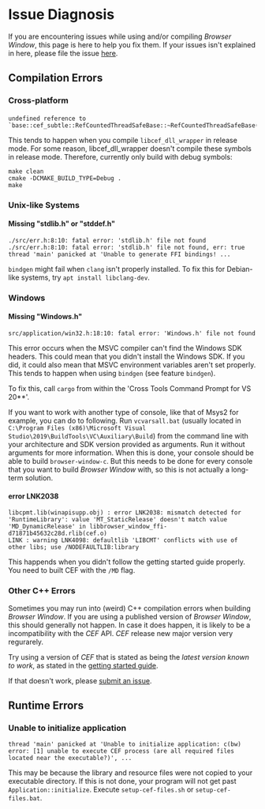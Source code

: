 # Issue Diagnosis

If you are encountering issues while using and/or compiling _Browser Window_, this page is here to help you fix them.
If your issues isn't explained in here, please file the issue [here](https://github.com/bamilab/browser-window/issues).

## Compilation Errors

### Cross-platform

####

```rustc
undefined reference to `base::cef_subtle::RefCountedThreadSafeBase::~RefCountedThreadSafeBase()'
```

This tends to happen when you compile `libcef_dll_wrapper` in release mode.
For some reason, libcef_dll_wrapper doesn't compile these symbols in release
mode. Therefore, currently only build with debug symbols:

```
make clean
cmake -DCMAKE_BUILD_TYPE=Debug .
make
```

### Unix-like Systems

#### Missing "stdlib.h" or "stddef.h"

```rustc
./src/err.h:8:10: fatal error: 'stdlib.h' file not found
./src/err.h:8:10: fatal error: 'stdlib.h' file not found, err: true
thread 'main' panicked at 'Unable to generate FFI bindings! ...
```

`bindgen` might fail when `clang` isn't properly installed.
To fix this for Debian-like systems, try `apt install libclang-dev`.

### Windows

#### Missing "Windows.h"

```rustc
src/application/win32.h:18:10: fatal error: 'Windows.h' file not found
```

This error occurs when the MSVC compiler can't find the Windows SDK headers.
This could mean that you didn't install the Windows SDK.
If you did, it could also mean that MSVC environment variables aren't set properly.
This tends to happen when using `bindgen` (see feature `bindgen`).

To fix this, call `cargo` from within the 'Cross Tools Command Prompt for VS 20**'.

If you want to work with another type of console, like that of Msys2 for example, you can do to following.
Run `vcvarsall.bat` (usually located in `C:\Program Files (x86)\Microsoft Visual Studio\2019\BuildTools\VC\Auxiliary\Build`) from the command line with your architecture and SDK version provided as arguments. Run it without arguments for more information.
When this is done, your console should be able to build `browser-window-c`.
But this needs to be done for every console that you want to build _Browser Window_ with, so this is not actually a long-term solution.

#### error LNK2038

```rustc
libcpmt.lib(winapisupp.obj) : error LNK2038: mismatch detected for 'RuntimeLibrary': value 'MT_StaticRelease' doesn't match value 'MD_DynamicRelease' in libbrowser_window_ffi-d71871b45632c28d.rlib(cef.o)
LINK : warning LNK4098: defaultlib 'LIBCMT' conflicts with use of other libs; use /NODEFAULTLIB:library
```

This happends when you didn't follow the getting started guide properly.
You need to built CEF with the `/MD` flag.

### Other C++ Errors

Sometimes you may run into (weird) C++ compilation errors when building _Browser Window_.
If you are using a published version of _Browser Window_, this should generally not happen.
In case it does happen, it is likely to be a incompatibility with the _CEF_ API.
_CEF_ release new major version very regurarely.

Try using a version of _CEF_ that is stated as being the _latest version known to work_, as stated in the [getting started guide](./GETTING-STARTED.md).

If that doesn't work, please [submit an issue](https://github.com/bamilab/browser-window/issues).

## Runtime Errors

### Unable to initialize application

```
thread 'main' panicked at 'Unable to initialize application: c(bw) error: [1] unable to execute CEF process (are all required files located near the executable?)', ...
```

This may be because the library and resource files were not copied to your executable directory.
If this is not done, your program will not get past `Application::initialize`.
Execute `setup-cef-files.sh` or `setup-cef-files.bat`.
